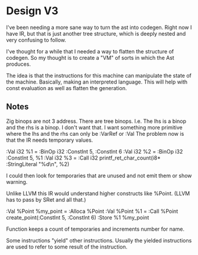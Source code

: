 # Design V3

I've been needing a more sane way to turn the ast into codegen. Right now I have IR, but that is just another tree structure, which is deeply nested and very confusing to follow.

I've thought for a while that I needed a way to flatten the structure of codegen. So my thought is to create a "VM" of sorts in which the Ast produces.

The idea is that the instructions for this machine can manipulate the state of the machine. Basically, making an interpreted language. This will help with const evaluation as well as flatten the generation.

## Notes

Zig binops are not 3 address. There are tree binops. I.e. The lhs is a binop and the rhs is a binop. 
 I don't want that. I want something more primitive where the lhs and the rhs can only be :VarRef or :Val
The problem now is that the IR needs temporary values.


:Val i32 %1 = :BinOp i32 :ConstInt 5, :ConstInt 6
:Val i32 %2 = :BinOp i32 :ConstInt 5, %1
:Val i32 %3 = :Call i32 printf_ret_char_count(i8* :StringLiteral "%d\n", %2)

I could then look for temporaries that are unused and not emit them or show warning.

Unlike LLVM this IR would understand higher constructs like %Point. (LLVM has to pass by SRet and all that.)

:Val %Point %my_point = :Alloca %Point
:Val %Point %1 = :Call %Point create_point(:ConstInt 5, :ConstInt 6)
:Store %1 %my_point


Function keeps a count of temporaries and increments number for name.


Some instructions "yield" other instructions. Usually the yielded instructions are used to refer to some result of the instruction.
